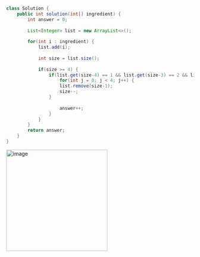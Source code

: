 ````java import java.util.*;

class Solution {
    public int solution(int[] ingredient) {
        int answer = 0;
        
        List<Integer> list = new ArrayList<>();
        
        for(int i : ingredient) {
            list.add(i);
            
            int size = list.size();
            
            if(size >= 4) {
                if(list.get(size-4) == 1 && list.get(size-3) == 2 && list.get(size-2) == 3 && list.get(size-1) == 1) {
                    for(int j = 0; j < 4; j++) {
                    list.remove(size-1); 
                    size--;
                }
                    
                    answer++;
                }
            }
        }
        return answer;
    }
}

````
<img width="272" alt="image" src="https://github.com/woohyung0511/CNF_Coding_Study/assets/124226476/1d88d6d2-67bc-4281-a122-0409be72cf63">
